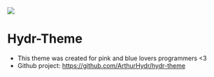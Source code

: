 
<img src="https://i.imgur.com/h4qsvAy.png">

# Hydr-Theme
* This theme was created for pink and blue lovers programmers <3
* Github project: https://github.com/ArthurHydr/hydr-theme
